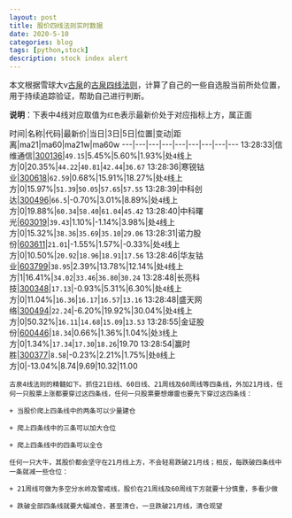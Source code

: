 ```yaml
---
layout: post
title: 股价四线法则实时数据
date: 2020-5-10
categories: blog
tags: [python,stock]
description: stock index alert
---
```



本文根据雪球大v[古泉](https://xueqiu.com/u/7148646888)的[古泉四线法则](https://xueqiu.com/7148646888/130498192)，计算了自己的一些自选股当前所处位置，用于持续追踪验证，帮助自己进行判断。

**说明**：下表中4线对应取值为`红色`表示最新价处于对应指标上方，属正面

时间|名称|代码|最新价|当日|3日|5日|位置|变动|距离|ma21|ma60|ma21w|ma60w
---|---|---|---|---|---|---|---|---
13:28:33|信维通信|[300136](https://xueqiu.com/S/SZ300136)|`49.15`|5.45%|5.60%|1.93%|处`4`线上方|0|20.35%|`44.22`|`40.81`|`42.44`|`36.67`
13:28:36|寒锐钴业|[300618](https://xueqiu.com/S/SZ300618)|`62.59`|0.68%|15.91%|18.27%|处`4`线上方|0|15.97%|`51.39`|`50.05`|`57.65`|`57.55`
13:28:39|中科创达|[300496](https://xueqiu.com/S/SZ300496)|`66.5`|-0.70%|3.01%|8.89%|处`4`线上方|0|19.88%|`60.34`|`58.40`|`61.04`|`45.42`
13:28:40|中科曙光|[603019](https://xueqiu.com/S/SH603019)|`39.43`|1.10%|-1.14%|3.98%|处`4`线上方|0|15.32%|`38.36`|`35.69`|`35.10`|`29.06`
13:28:31|诺力股份|[603611](https://xueqiu.com/S/SH603611)|`21.01`|-1.55%|1.57%|-0.33%|处`4`线上方|0|10.50%|`20.92`|`18.96`|`18.91`|`17.56`
13:28:46|华友钴业|[603799](https://xueqiu.com/S/SH603799)|`38.95`|2.39%|13.78%|12.14%|处`4`线上方|1|16.41%|`34.02`|`33.46`|`36.80`|`30.24`
13:28:48|长亮科技|[300348](https://xueqiu.com/S/SZ300348)|`17.13`|-0.93%|5.31%|6.30%|处`4`线上方|0|11.04%|`16.36`|`16.17`|`16.57`|`13.16`
13:28:48|盛天网络|[300494](https://xueqiu.com/S/SZ300494)|`22.24`|-6.20%|19.92%|30.04%|处`4`线上方|0|50.32%|`16.11`|`14.68`|`15.09`|`13.53`
13:28:55|金证股份|[600446](https://xueqiu.com/S/SH600446)|`18.34`|0.66%|1.36%|1.04%|处`3`线上方|0|1.34%|`17.34`|`17.30`|`18.26`|19.70
13:28:54|赢时胜|[300377](https://xueqiu.com/S/SZ300377)|`8.58`|-0.23%|2.21%|1.75%|处`0`线上方|0|-13.04%|8.74|9.69|10.32|11.00

```
古泉4线法则的精髓如下。抓住21日线、60日线、21周线及60周线等四条线，外加21月线，任何一只股票上涨都要穿过这四条线，任何一只股票要想爆雷也要先下穿过这四条线：

+ 当股价爬上四条线中的两条可以少量建仓

+ 爬上四条线中的三条可以加大仓位

+ 爬上四条线中的四条可以全仓

任何一只大牛，其股价都会坚守在21月线上方，不会轻易跌破21月线；相反，每跌破四条线中一条就减一些仓位：

+ 21周线可做为多空分水岭及警戒线，股价在21周线及60周线下方就要十分慎重，多看少做

+ 跌破全部四条线就要大幅减仓，甚至清仓，一旦跌破21月线，清仓观望
```
